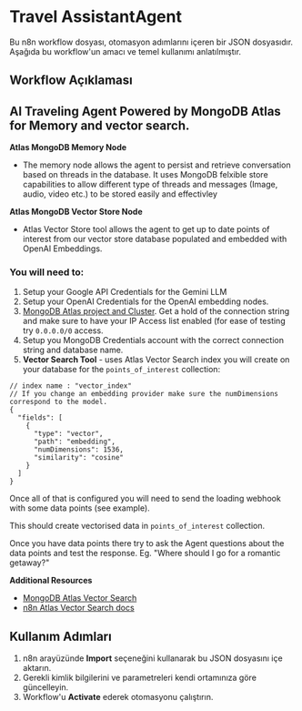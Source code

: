# Travel AssistantAgent

Bu n8n workflow dosyası, otomasyon adımlarını içeren bir JSON dosyasıdır.
Aşağıda bu workflow'un amacı ve temel kullanımı anlatılmıştır.

## Workflow Açıklaması
## AI Traveling Agent Powered by MongoDB Atlas for Memory and vector search.

**Atlas MongoDB Memory Node**

- The memory node allows the agent to persist and retrieve conversation based on threads in the database. It uses MongoDB felxible store capabilities to allow different type of threads and messages (Image, audio, video etc.) to be stored easily and effectivley 


**Atlas MongoDB Vector Store Node**

- Atlas Vector Store tool allows the agent to get up to date points of interest from our vector store database populated and embedded with OpenAI Embeddings.


### You will need to:
1. Setup your Google API Credentials for the Gemini LLM
2. Setup your OpenAI Credentials for the OpenAI embedding nodes.
3. [MongoDB Atlas project and Cluster](https://www.mongodb.com/docs/atlas/tutorial/create-new-cluster/). Get a hold of the connection string and make sure to have your IP Access list enabled (for ease of testing try `0.0.0.0/0` access.
4. Setup you MongoDB Credentials account with the correct connection string and database name.
5. **Vector Search Tool** - uses Atlas Vector Search index you will create on your database for the `points_of_interest` collection:

```
// index name : "vector_index"
// If you change an embedding provider make sure the numDimensions correspond to the model.
{
  "fields": [
    {
      "type": "vector",
      "path": "embedding",
      "numDimensions": 1536,
      "similarity": "cosine"
    }
  ]
}
```

Once all of that is configured you will need to send the loading webhook with some data points (see example).

This should create vectorised data in  `points_of_interest` collection.

Once you have data points there try to ask the Agent questions about the data points and test the response. Eg. "Where should I go for a romantic getaway?"

**Additional Resources**
- [MongoDB Atlas Vector Search](https://www.mongodb.com/docs/atlas/atlas-vector-search/tutorials/vector-search-quick-start/?utm=n8n.io)
- [n8n Atlas Vector Search docs](https://docs.n8n.io/integrations/builtin/cluster-nodes/root-nodes/n8n-nodes-langchain.vectorstoremongodbatlas?utm=n8n.io)

## Kullanım Adımları
1. n8n arayüzünde **Import** seçeneğini kullanarak bu JSON dosyasını içe aktarın.
2. Gerekli kimlik bilgilerini ve parametreleri kendi ortamınıza göre güncelleyin.
3. Workflow'u **Activate** ederek otomasyonu çalıştırın.

